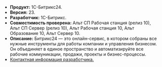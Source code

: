 * **Продукт:** 1C-Битрикс24.
* **Версия:** 23.
* **Разработчик:** 1С-Битрикс.
* **Совместимость проверена:** Альт СП Рабочая станция (релиз 10), Альт СП Сервер (релиз 10), Альт Рабочая станция 10, Альт Образование 10, Альт Сервер 10.
* **Описание:**
Битрикс24 — это онлайн-сервис, в котором собраны все нужные инструменты для работы компании и управления бизнесом. Он объединяет в единое пространство и автоматизируйте все рабочие коммуникации, продажи, проекты и бизнес-процессы.
* [Контактная информация разработчика.](https://www.1c-bitrix.ru/)
